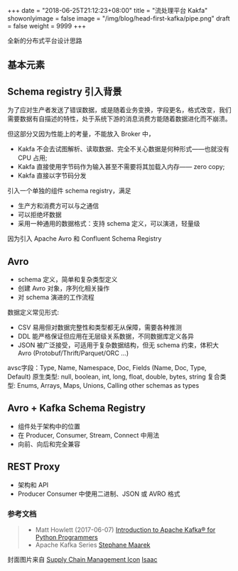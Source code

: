 +++
date = "2018-06-25T21:12:23+08:00"
title = "流处理平台 Kakfa"
showonlyimage = false
image = "/img/blog/head-first-kafka/pipe.png"
draft = false
weight = 9999
+++

全新的分布式平台设计思路
<!--more-->

## 基本元素



## Schema registry 引入背景

为了应对生产者发送了错误数据，或是随着业务变换，字段更名，格式改变，我们需要数据有自描述的特性，处于系统下游的消息消费方能随着数据进化而不崩溃。

但这部分又因为性能上的考量，不能放入 Broker 中，
- Kakfa 不会去试图解析、读取数据、完全不关心数据是何种形式——也就没有 CPU 占用;
- Kakfa 直接使用字节码作为输入甚至不需要将其加载入内存—— zero copy;
- Kakfa 直接以字节码分发

引入一个单独的组件 schema registry，满足
- 生产方和消费方可以与之通信
- 可以拒绝坏数据
- 采用一种通用的数据格式：支持 schema 定义，可以演进，轻量级

因为引入 Apache Avro 和 Confluent Schema Registry

## Avro

- schema 定义，简单和复杂类型定义
- 创建 Avro 对象，序列化相关操作
- 对 schema 演进的工作流程

数据定义常见形式:
- CSV 易用但对数据完整性和类型都无从保障，需要各种推测
- DDL 能严格保证但应用在无层级关系数据，不同数据库定义各异
- JSON 被广泛接受，可适用于复杂数据结构，但无 schema 约束，体积大
Avro (Protobuf/Thrift/Parquet/ORC ...)

avsc字段：Type, Name, Namespace, Doc, Fields (Name, Doc, Type, Default)
原生类型: null, boolean, int, long, float, double, bytes, string
复合类型: Enums, Arrays, Maps, Unions, Calling other schemas as types

## Avro + Kafka Schema Registry

- 组件处于架构中的位置
- 在 Producer, Consumer, Stream, Connect 中用法
- 向前、向后和完全兼容

## REST Proxy

- 架构和 API
- Producer Consumer 中使用二进制、JSON 或 AVRO 格式

### 参考文档

> - Matt Howlett (2017-06-07) [Introduction to Apache Kafka® for Python Programmers](https://www.confluent.io/blog/introduction-to-apache-kafka-for-python-programmers/)
> - Apache Kafka Series [Stephane Maarek](https://www.udemy.com/user/stephane-maarek/)

封面图片来自 [Supply Chain Management Icon](https://dribbble.com/shots/2758377-Supply-Chain-Management-Icon) <a href="https://dribbble.com/isaacanthonyza"><i class="fa fa-dribbble" aria-hidden="true"></i> Isaac</a>
